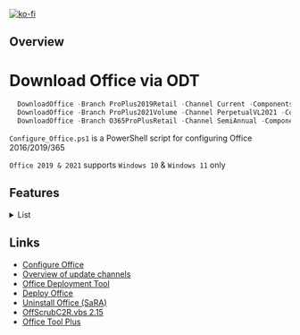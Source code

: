 [![ko-fi](https://www.ko-fi.com/img/githubbutton_sm.svg)](https://ko-fi.com/Q5Q51QUJC)

## Overview

# Download Office via ODT

```powershell
  DownloadOffice -Branch ProPlus2019Retail -Channel Current -Components Word, Excel, PowerPoint
  DownloadOffice -Branch ProPlus2021Volume -Channel PerpetualVL2021 -Components Excel, Word
  DownloadOffice -Branch O365ProPlusRetail -Channel SemiAnnual -Components Excel, OneDrive, Outlook, PowerPoint, Teams, Word
```

`Configure_Office.ps1` is a PowerShell script for configuring Office 2016/2019/365

`Office 2019 & 2021` supports `Windows 10` & `Windows 11` only

## Features

<details>
  <summary>List</summary>

 * General
  * Remove diagnostics tracking scheduled tasks
  * Do not send additional diagnostic and usage data to Microsoft
  * Disable LinkedIn features in Office applications
  * Turn off the cloud features
  * Turn on Touch/Mouse Mode

* Word
  * Do not show the Start screen when application starts
  * Do not open e-mail attachments and other uneditable files in reading view
  * Disable Protected View for files originating from the Internet
  * Disable Protected View for files located in potentially unsafe locations
  * Disable Protected View for Outlook attachments
  * Show the ruler
  * Save AutoRecover information every 3 minutes
  * Enable the "Draw" tab
  * Enable the "Developer" tab
  * Remove Adobe Acrobat Pro DC COM Add-ins

* Excel
  * Do not show the Start screen when application starts
  * Disable Protected View for files originating from the Internet
  * Disable Protected View for files located in potentially unsafe locations
  * Disable Protected View for Outlook attachments
  * Save AutoRecover information every 3 minutes
  * Enable the "Draw" tab
  * Enable the "Developer" tab
</details>

## Links

* [Configure Office](https://config.office.com/deploymentsettings)
* [Overview of update channels](https://docs.microsoft.com/en-us/DeployOffice/overview-of-update-channels-for-office-365-proplus)
* [Office Deployment Tool](https://www.microsoft.com/en-us/download/details.aspx?id=49117)
* [Deploy Office](https://docs.microsoft.com/en-us/deployoffice/reference-articles-for-deploying-office-365-proplus)
* [Uninstall Office (SaRA)](https://www.microsoft.com/en-us/download/100607)
* [OffScrubC2R.vbs 2.15](https://github.com/farag2/Office/tree/master/Office_Uninstall)
* [Office Tool Plus](https://github.com/YerongAI/Office-Tool)
